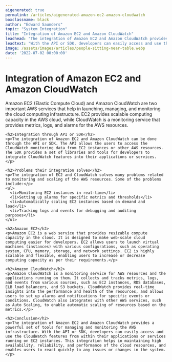```yaml
---
aigenerated: true
permalink: /articles/aigenerated-amazon-ec2-amazon-cloudwatch
boxclassname: black
author: "Edward Saunders"
topic: "System Integration"
title: "Integration of Amazon EC2 and Amazon CloudWatch"
leadhead: "The integration of Amazon EC2 and Amazon CloudWatch provides a powerful set of tools for managing and monitoring the AWS infrastructure"
leadtext: "With the API or SDK, developers can easily access and use the CloudWatch features from within their applications or services running on EC2 instances. This integration helps in maintaining high availability, reliability, and performance of the cloud resources, and enables users to react quickly to any issues or changes in the system."
image: /assets/images/articles/people-sitting-near-table.webp
date: '2022-07-02 00:00:00'
---
```

<div class="arttext">    <h1>Integration of Amazon EC2 and Amazon CloudWatch</h1>
    <p>Amazon EC2 (Elastic Compute Cloud) and Amazon CloudWatch are two important AWS services that help in launching, managing, and monitoring the cloud computing infrastructure. EC2 provides scalable computing capacity in the AWS cloud, while CloudWatch is a monitoring service that provides metrics, logs, and alarms for the AWS resources. </p>
    
    <h2>Integration through API or SDK</h2>
    <p>The integration of Amazon EC2 and Amazon CloudWatch can be done through the API or SDK. The API allows the users to access the CloudWatch monitoring data from EC2 instances or other AWS resources. The SDK provides a set of libraries and tools for developers to integrate CloudWatch features into their applications or services. </p>
    
    <h2>Problems their integration solves</h2>
    <p>The integration of EC2 and CloudWatch solves many problems related to monitoring and scaling of the AWS resources. Some of the problems include:</p>
    <ul>
      <li>Monitoring EC2 instances in real-time</li>
      <li>Setting up alarms for specific metrics and thresholds</li>
      <li>Automatically scaling EC2 instances based on demand and load</li>
      <li>Tracking logs and events for debugging and auditing purposes</li>
    </ul>
    
    <h2>Amazon EC2</h2>
    <p>Amazon EC2 is a web service that provides resizable compute capacity in the cloud. It is designed to make web-scale cloud computing easier for developers. EC2 allows users to launch virtual machines (instances) with various configurations, such as operating system, CPU, memory, storage, and network settings. EC2 is highly scalable and flexible, enabling users to increase or decrease computing capacity as per their requirements.</p>
    
    <h2>Amazon CloudWatch</h2>
    <p>Amazon CloudWatch is a monitoring service for AWS resources and the applications running on them. It collects and tracks metrics, logs, and events from various sources, such as EC2 instances, RDS databases, ELB load balancers, and S3 buckets. CloudWatch provides real-time insights into the performance and health of the resources, and allows users to set up alarms and notifications for specific events or conditions. CloudWatch also integrates with other AWS services, such as Auto Scaling, to enable automatic scaling of resources based on the metrics.</p>
    
    <h2>Conclusion</h2>
    <p>The integration of Amazon EC2 and Amazon CloudWatch provides a powerful set of tools for managing and monitoring the AWS infrastructure. With the API or SDK, developers can easily access and use the CloudWatch features from within their applications or services running on EC2 instances. This integration helps in maintaining high availability, reliability, and performance of the cloud resources, and enables users to react quickly to any issues or changes in the system.</p>
</div>
